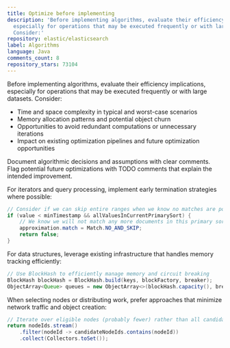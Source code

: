 ```yaml
---
title: Optimize before implementing
description: 'Before implementing algorithms, evaluate their efficiency implications,
  especially for operations that may be executed frequently or with large datasets.
  Consider:'
repository: elastic/elasticsearch
label: Algorithms
language: Java
comments_count: 8
repository_stars: 73104
---
```


Before implementing algorithms, evaluate their efficiency implications, especially for operations that may be executed frequently or with large datasets. Consider:

- Time and space complexity in typical and worst-case scenarios
- Memory allocation patterns and potential object churn
- Opportunities to avoid redundant computations or unnecessary iterations
- Impact on existing optimization pipelines and future optimization opportunities

Document algorithmic decisions and assumptions with clear comments. Flag potential future optimizations with TODO comments that explain the intended improvement.

For iterators and query processing, implement early termination strategies where possible:

```java
// Consider if we can skip entire ranges when we know no matches are possible
if (value < minTimestamp && allValuesInCurrentPrimarySort) {
    // We know we will not match any more documents in this primary sort
    approximation.match = Match.NO_AND_SKIP;
    return false;
}
```

For data structures, leverage existing infrastructure that handles memory tracking efficiently:

```java
// Use BlockHash to efficiently manage memory and circuit breaking
BlockHash blockHash = BlockHash.build(keys, blockFactory, breaker);
ObjectArray<Queue> queues = new ObjectArray<>(blockHash.capacity(), breaker);
```

When selecting nodes or distributing work, prefer approaches that minimize network traffic and object creation:

```java
// Iterate over eligible nodes (probably fewer) rather than all candidate nodes
return nodeIds.stream()
    .filter(nodeId -> candidateNodeIds.contains(nodeId))
    .collect(Collectors.toSet());
```
